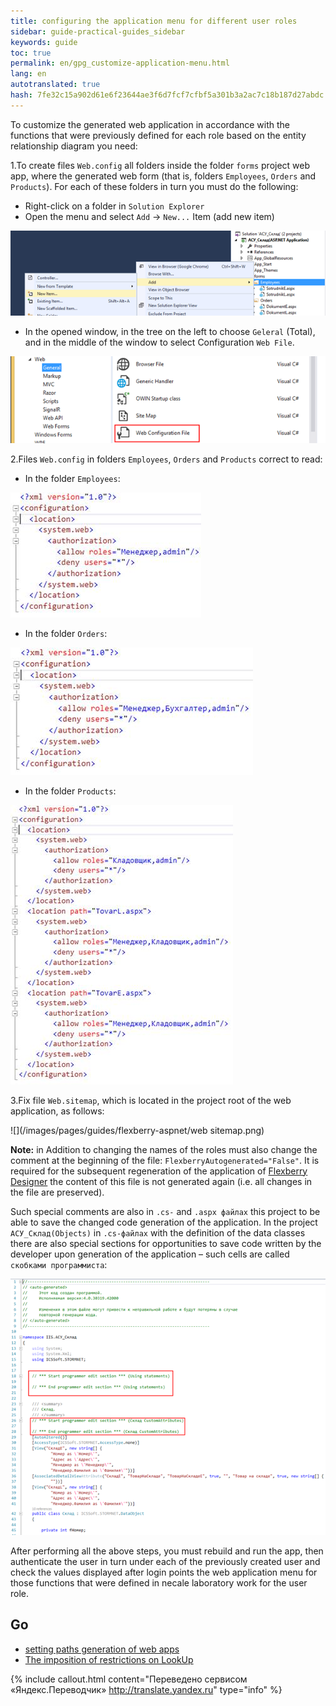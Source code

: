 ```yaml
--- 
title: configuring the application menu for different user roles 
sidebar: guide-practical-guides_sidebar 
keywords: guide 
toc: true 
permalink: en/gpg_customize-application-menu.html 
lang: en 
autotranslated: true 
hash: 7fe32c15a902d61e6f23644ae3f6d7fcf7cfbf5a301b3a2ac7c18b187d27abdc 
--- 
```


To customize the generated web application in accordance with the functions that were previously defined for each role based on the entity relationship diagram you need: 

1.To create files `Web.config` all folders inside the folder `forms` project web app, where the generated web form (that is, folders `Employees`, `Orders` and `Products`). For each of these folders in turn you must do the following: 

* Right-click on a folder in `Solution Explorer` 
* Open the menu and select `Add` -> `New...` Item (add new item) 

![](/images/pages/guides/flexberry-aspnet/add-new-item.png) 

* In the opened window, in the tree on the left to choose `Geleral` (Total), and in the middle of the window to select Configuration `Web File`. 

![](/images/pages/guides/flexberry-aspnet/configuration-file.png) 

2.Files `Web.config` in folders `Employees`, `Orders` and `Products` correct to read: 

* In the folder `Employees`: 

![](/images/pages/guides/flexberry-aspnet/employees-config.jpg) 

* In the folder `Orders`: 

![](/images/pages/guides/flexberry-aspnet/orders-config.jpg) 

* In the folder `Products`: 

![](/images/pages/guides/flexberry-aspnet/products-config.jpg) 

3.Fix file `Web.sitemap`, which is located in the project root of the web application, as follows: 

![](/images/pages/guides/flexberry-aspnet/web sitemap.png) 

__Note:__ in Addition to changing the names of the roles must also change the comment at the beginning of the file: `FlexberryAutogenerated="False"`. It is required for the subsequent regeneration of the application of [Flexberry Designer](fd_landing_page.html) the content of this file is not generated again (i.e. all changes in the file are preserved). 

Such special comments are also in `.cs-` and `.aspx файлах` this project to be able to save the changed code generation of the application. 
In the project `АСУ_Склад(Objects)` in `.cs-файлах` with the definition of the data classes there are also special sections for opportunities to save code written by the developer upon generation of the application – such cells are called `скобками программиста`: 

![](/images/pages/guides/flexberry-aspnet/objects-project.png) 

After performing all the above steps, you must rebuild and run the app, then authenticate the user in turn under each of the previously created user and check the values displayed after login points the web application menu for those functions that were defined in necale laboratory work for the user role. 

## Go 

* <i class="fa fa-arrow-left" aria-hidden="true"></i> [setting paths generation of web apps](gpg_configuring-paths-generating.html) 
* [The imposition of restrictions on LookUp](gpg_limitfunction-for-lookup.html) <i class="fa fa-arrow-right" aria-hidden="true"></i> 



{% include callout.html content="Переведено сервисом «Яндекс.Переводчик» <http://translate.yandex.ru>" type="info" %}